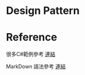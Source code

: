 ﻿# Design Pattern

# Reference
很多C#範例參考 [連結](http://www.dofactory.com/net/design-patterns)

MarkDown 語法參考 [連結](http://markdown.tw/)


